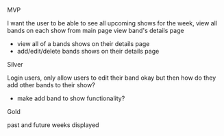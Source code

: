 MVP

I want the user to be able to see all upcoming shows for the week,
view all bands on each show from main page
view band's details page
* view all of a bands shows on their details page
* add/edit/delete bands shows on their details page


Silver

Login users, only allow users to edit their band
okay but then how do they add other bands to their show?
* make add band to show functionality?

Gold

past and future weeks displayed
